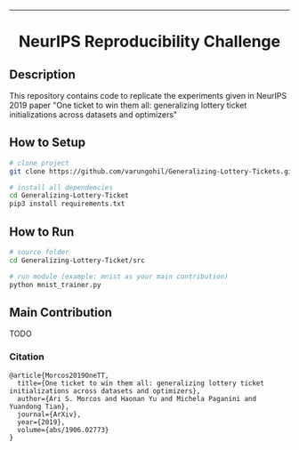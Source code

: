 ---   
<div align="center">    
 
# NeurIPS Reproducibility Challenge     
</div>
 
## Description   
This repository contains code to replicate the experiments given in NeurIPS 2019 paper "One ticket to win them all: generalizing lottery ticket initializations across datasets and optimizers"


## How to Setup    
```bash
# clone project   
git clone https://github.com/varungohil/Generalizing-Lottery-Tickets.git  

# install all dependencies   
cd Generalizing-Lottery-Ticket    
pip3 install requirements.txt
```

## How to Run
```bash
# source folder
cd Generalizing-Lottery-Ticket/src   

# run module (example: mnist as your main contribution)   
python mnist_trainer.py    
```

## Main Contribution   
TODO
  

### Citation   
```
@article{Morcos2019OneTT,
  title={One ticket to win them all: generalizing lottery ticket initializations across datasets and optimizers},
  author={Ari S. Morcos and Haonan Yu and Michela Paganini and Yuandong Tian},
  journal={ArXiv},
  year={2019},
  volume={abs/1906.02773}
}
```   
